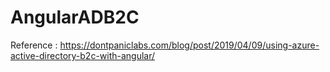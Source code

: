 # AngularADB2C

Reference : https://dontpaniclabs.com/blog/post/2019/04/09/using-azure-active-directory-b2c-with-angular/ 
